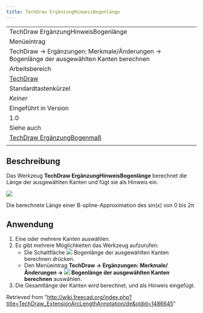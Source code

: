 ```yaml
---
title: TechDraw ErgänzungHinweisBogenlänge
---
```


|                                                                                                            |
| ---------------------------------------------------------------------------------------------------------- |
| TechDraw ErgänzungHinweisBogenlänge                                                                        |
| Menüeintrag                                                                                                |
| TechDraw → Ergänzungen: Merkmale/Änderungen → Bogenlänge der ausgewählten Kanten berechnen                 |
| Arbeitsbereich                                                                                             |
| [TechDraw](/TechDraw_Workbench/de "TechDraw Workbench/de")                                                 |
| Standardtastenkürzel                                                                                       |
| _Keiner_                                                                                                   |
| Eingeführt in Version                                                                                      |
| 1.0                                                                                                        |
| Siehe auch                                                                                                 |
| [TechDraw ErgänzungBogenmaß](/TechDraw_ExtensionCreateLengthArc/de "TechDraw ExtensionCreateLengthArc/de") |
|                                                                                                            |

## Beschreibung

Das Werkzeug **TechDraw ErgänzungHinweisBogenlänge** berechnet die Länge der ausgewählten Kanten und fügt sie als Hinweis ein.

![](/images/TechDraw_ExtensionArcLengthAnnotationExample.png)

Die berechnete Länge einer B-spline-Approximation des sin(x) von 0 bis 2π

## Anwendung

1. Eine oder mehrere Kanten auswählen.
2. Es gibt mehrere Möglichkeiten das Werkzeug aufzurufen:
   - Die Schaltfläche ![](/images/TechDraw_ExtensionArcLengthAnnotation.svg) Bogenlänge der ausgewählten Kanten berechnen drücken.
   - Den Menüeintrag **TechDraw → Ergänzungen: Merkmale/Änderungen → ![](/images/TechDraw_ExtensionArcLengthAnnotation.svg) Bogenlänge der ausgewählten Kanten berechnen** auswählen.
3. Die Gesamtlänge der Kanten wird berechnet, und als Hinweis eingefügt.

Retrieved from "<http://wiki.freecad.org/index.php?title=TechDraw_ExtensionArcLengthAnnotation/de&oldid=1486645>"
